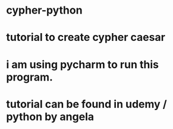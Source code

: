 # cypher-python

# tutorial to create cypher caesar

# i am using pycharm to run this program.

# tutorial can be found in udemy / python by angela
